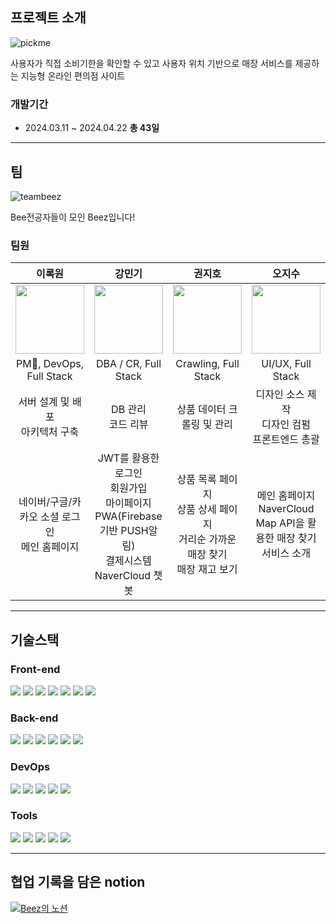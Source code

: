 ## 프로젝트 소개
![pickme](https://github.com/beezSSG/.github/assets/60279992/a3ddd7a4-ba80-430e-b084-4b452b4a2b74)

사용자가 직접 소비기한을 확인할 수 있고 사용자 위치 기반으로 매장 서비스를 제공하는 지능형 온라인 편의점 사이트


### 개발기간
- 2024.03.11 ~ 2024.04.22 __총 43일__

--- 

## 팀
![teambeez](https://github.com/beezSSG/.github/assets/60279992/f0d52b65-1f4e-4e1b-a568-fa187b19a65d)

Bee전공자들이 모인 Beez입니다!


### 팀원
| 이록원 | 강민기 | 권지호 | 오지수 | 정원비 | 하기성 |
| :--------: | :--------: | :--------: | :--------: | :--------: | :--------: |
| <img src="https://github.com/beezSSG/.github/assets/60279992/88d1979f-ce3f-44cf-a283-f646ea0adbae" width="110px"/> | <img src="https://github.com/beezSSG/.github/assets/60279992/b9907673-12be-4492-b4df-73aef4b01b24" width="110px"/> | <img src="https://github.com/beezSSG/.github/assets/60279992/0c8175ea-6958-4063-abeb-9a1aef8bdd78" width="110px"/> | <img src="https://github.com/beezSSG/.github/assets/60279992/cb9b98c7-1e4b-4727-8684-a33f05c4e17e" width="110px"/> | <img src="https://github.com/beezSSG/.github/assets/60279992/65f858fb-208a-4fa6-afe6-028f8d00b4a2" width="110px"/> | <img src="https://github.com/beezSSG/.github/assets/60279992/42c7cc32-33be-42bf-b7b5-30f4346f970d" width="110px"/> |
| PM👑, DevOps, Full Stack | DBA / CR, Full Stack | Crawling, Full Stack | UI/UX, Full Stack | PR, Full Stack | Crawling, Full Stack |
| 서버 설계 및 배포<br/>아키텍처 구축 | DB 관리<br/>코드 리뷰 | 상품 데이터 크롤링 및 관리 | 디자인 소스 제작<br/>디자인 컴펌<br/>프론트엔드 총괄 | 기획 자료 조사<br/>발표 | 매장 데이터 크롤링 |
| 네이버/구글/카카오 소셜 로그인<br/>메인 홈페이지 | JWT를 활용한 로그인<br/>회원가입<br/>마이페이지<br/>PWA(Firebase기반 PUSH알림)<br/>결제시스템<br/>NaverCloud 챗봇 | 상품 목록 페이지<br/>상품 상세 페이지<br/>거리순 가까운 매장 찾기<br/>매장 재고 보기 | 메인 홈페이지<br/>NaverCloud Map API을 활용한 매장 찾기<br/>서비스 소개 | 점주 페이지<br/>점주 발주 관리 | 관리자 페이지<br/>고객센터<br/>픽업/배달 |

---
<!-- Table -->
<!-- |서비스|화면|
|:--:|:--:| -->

<!-- Tech stack -->
## 기술스택

### Front-end  
<img src="https://img.shields.io/badge/HTML5-E34F26?style=flat&logo=HTML5&logoColor=white" /> <img src="https://img.shields.io/badge/CSS3-1572B6?style=flat&logo=CSS3&logoColor=white" />
<img src="https://img.shields.io/badge/JavaScript-F7DF1E?style=flat&logo=JavaScript&logoColor=white" />
<img src="https://img.shields.io/badge/React-61DAFB?style=flat&logo=React&logoColor=white"/>
<img src="https://img.shields.io/badge/Tailwindcss-06B6D4?style=flat&logo=tailwindcss&logoColor=white"/>
<img src="https://img.shields.io/badge/AXIOS-5A29E4?style=flat&logo=axios&logoColor=white" />
<img src="https://img.shields.io/badge/ReactRouter-CA4245?style=flat&logo=reactrouter&logoColor=white" />

### Back-end  
<img src="https://img.shields.io/badge/Java-007396?style=flat&logo=java&logoColor=white" /> <img src="https://img.shields.io/badge/SpringBoot-6DB33F?style=flat&logo=springboot&logoColor=white" />
<img src="https://img.shields.io/badge/Spring Security-6DB33F?style=flat&logo=Spring Security&logoColor=white" />
<img src="https://img.shields.io/badge/MySQL-4479A1?style=flat&logo=MySQL&logoColor=white" /> 
<img src="https://img.shields.io/badge/JWT-4B4B77?style=flat&logo=jsonwebtokens&logoColor=white" />
<img src="https://img.shields.io/badge/MyBatis-C4242B?style=flat&logo=mybatis&logoColor=white" />

### DevOps  
<img src="https://img.shields.io/badge/NGINX-009639?style=flat&logo=nginx&logoColor=white"/> <img src="https://img.shields.io/badge/amazonrds-527FFF?style=flat&logo=amazonrds&logoColor=white"/>
<img src="https://img.shields.io/badge/amazons3-DD344C?style=flat&logo=amazons3&logoColor=white"/>
<img src="https://img.shields.io/badge/Amazonaws-232F3E?style=flat&for-the-badge&logo=amazonaws&logoColor=white" /> 
<img src="https://img.shields.io/badge/Argo-EF7B4D?style=flat&for-the-badge&logo=argo&logoColor=white" /> 

### Tools
<img src="https://img.shields.io/badge/VisualStudioCode-007ACC?style=flat&logo=visualstudiocode&logoColor=white"/> <img src="https://img.shields.io/badge/Github-181717?style=flat&logo=github&logoColor=white"/>
<img src="https://img.shields.io/badge/Notion-000000?style=flat&logo=notion&logoColor=white"/>
<img src="https://img.shields.io/badge/Figma-F24E1E?style=flat&logo=figma&logoColor=white"/>
<img src="https://img.shields.io/badge/Gather-21375A?style=flat&logo=gathertown&logoColor=white"/>

---

## 협업 기록을 담은 notion
[![Beez의 노션](https://upload.wikimedia.org/wikipedia/commons/thumb/e/e9/Notion-logo.svg/120px-Notion-logo.svg.png)](https://programming-surfer.notion.site/8d8da7c0069244ad9b069277cc59076d?v=f44198a206f64cfb8b901b6ef4b51775&pvs=4)
